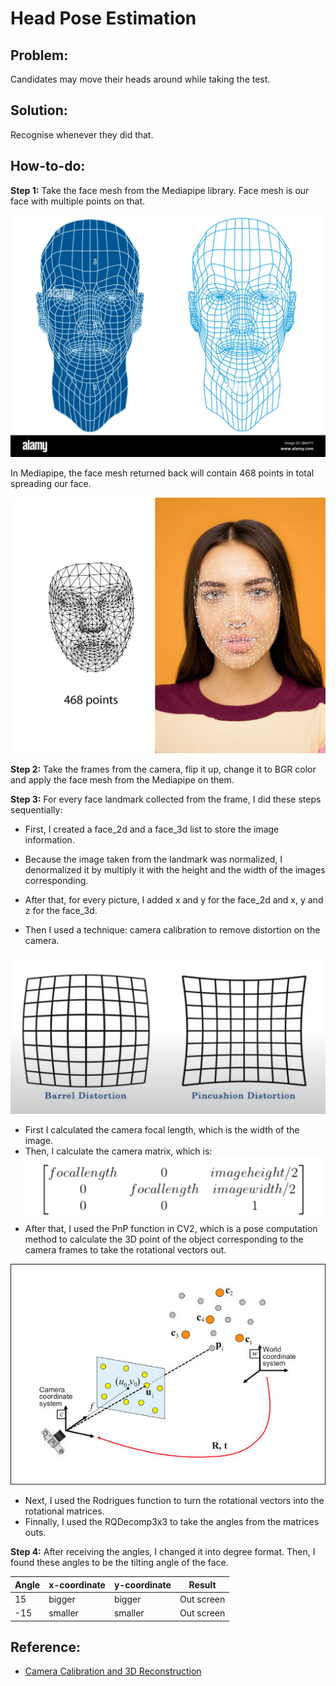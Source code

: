 # Head Pose Estimation

## Problem:

Candidates may move their heads around while taking the test.

## Solution:

Recognise whenever they did that. 

## How-to-do:

**Step 1:** Take the face mesh from the Mediapipe library. Face mesh is our face with multiple points on that. 

![Face mesh](faceMesh.jpg)

In Mediapipe, the face mesh returned back will contain 468 points in total spreading our face. 

![468 points face mesh](468pointsFaceMesh.jpg)

**Step 2:** Take the frames from the camera, flip it up, change it to BGR color and apply the face mesh from the Mediapipe on them. 

**Step 3:** For every face landmark collected from the frame, I did these steps sequentially: 

- First, I created a face_2d and a face_3d list to store the image information.

- Because the image taken from the landmark was normalized, I denormalized it by multiply it with the height and the width of the images corresponding.

- After that, for every picture, I added x and y for the face_2d and x, y and z for the face_3d. 

- Then I used a technique: camera calibration to remove distortion on the camera. 

![Distortion](distortion.png)

- First I calculated the camera focal length, which is the width of the image.
- Then, I calculate the camera matrix, which is:
![Camera matrix](cameraMatrix.png)
- After that, I used the PnP function in CV2, which is a pose computation method to calculate the 3D point of the object corresponding to the camera frames to take the rotational vectors out. 

![Pose computation](poseComputation.jpg)
- Next, I used the Rodrigues function to turn the rotational vectors into the rotational matrices. 
- Finnally, I used the RQDecomp3x3 to take the angles from the matrices outs. 

**Step 4:** After receiving the angles, I changed it into degree format. Then, I found these angles to be the tilting angle of the face. 

| Angle | x-coordinate | y-coordinate | Result     | 
|-------|--------------|--------------|------------|
| 15    | bigger       | bigger       | Out screen |  
| -15   | smaller      | smaller      | Out screen |

 
## Reference: 

- [Camera Calibration and 3D Reconstruction](https://docs.opencv.org/4.x/d9/d0c/group__calib3d.html)

     
